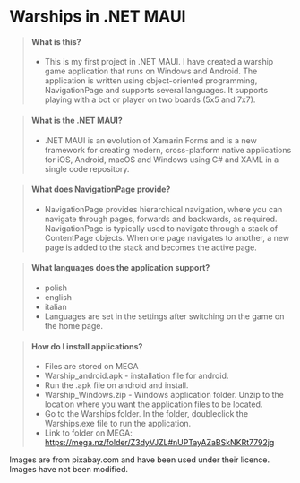
# Warships in .NET MAUI

> 
> #### What is this?
>
> - This is my first project in .NET MAUI. I have created a warship game application that runs on Windows and Android. The application is written using object-oriented programming, NavigationPage and supports several languages. It supports playing with a bot or player on two boards (5x5 and 7x7). 
>

> 
> #### What is the .NET MAUI?
>
> - .NET MAUI is an evolution of Xamarin.Forms and is a new framework for creating modern, cross-platform native applications for iOS, Android, macOS and Windows using C# and XAML in a single code repository.
>

> 
> #### What does NavigationPage provide?
>
> - NavigationPage provides hierarchical navigation, where you can navigate through pages, forwards and backwards, as required. NavigationPage is typically used to navigate through a stack of ContentPage objects. When one page navigates to another, a new page is added to the stack and becomes the active page.  
>

> 
> #### What languages does the application support?
>
> - polish
> - english
> - italian
> - Languages are set in the settings after switching on the game on the home page.
>

> 
> #### How do I install applications?
>
> - Files are stored on MEGA
> - Warship_android.apk - installation file for android.
> - Run the .apk file on android and install.
> - Warship_Windows.zip - Windows application folder. Unzip to the location where you want the application files to be located.
> - Go to the Warships folder. In the folder, doubleclick the Warships.exe file to run the application.
> - Link to folder on MEGA: https://mega.nz/folder/Z3dyVJZL#nUPTayAZaBSkNKRt7792jg 
> 

<p>Images are from pixabay.com and have been used under their licence. Images have not been modified.</p>
